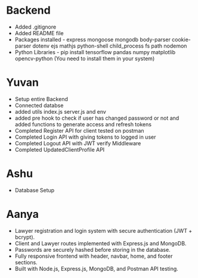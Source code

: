 # Backend

- Added .gitignore
- Added README file
- Packages installed - express mongoose mongodb body-parser cookie-parser dotenv ejs mathjs python-shell child_process fs path nodemon
- Python Libraries - pip install tensorflow pandas numpy matplotlib opencv-python (You need to install them in your system)

# Yuvan

- Setup entire Backend
- Connected databse
- added utils index.js server.js and env
- added pre hook to check if user has changed password or not and added functions to generate access and refresh tokens
- Completed Register API for client tested on postman
- Completed Login API with giving tokens to logged in user 
- Completed Logout API with JWT verify Middleware
- Completed UpdatedClientProfile API 

# Ashu
- Database Setup


# Aanya
- Lawyer registration and login system with secure authentication (JWT + bcrypt).
- Client and Lawyer routes implemented with Express.js and MongoDB.
- Passwords are securely hashed before storing in the database.
- Fully responsive frontend with header, navbar, home, and footer sections.
- Built with Node.js, Express.js, MongoDB, and Postman API testing.
